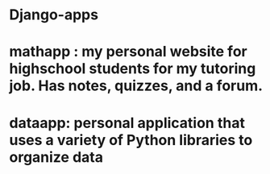 # Django-apps

# mathapp : my personal website for highschool students for my tutoring job. Has notes, quizzes, and a forum.

# dataapp: personal application that uses a variety of Python libraries to organize data